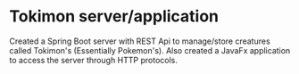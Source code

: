 # Tokimon server/application

Created a Spring Boot server with REST Api to manage/store creatures called Tokimon's (Essentially Pokemon's). 
Also created a JavaFx application to access the server through HTTP protocols.
